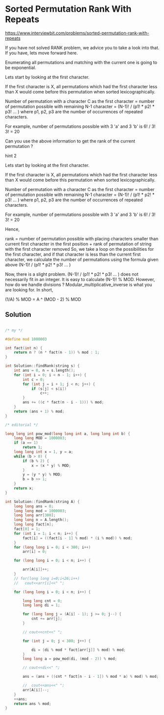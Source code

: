 # Sorted Permutation Rank With Repeats

https://www.interviewbit.com/problems/sorted-permutation-rank-with-repeats



If you have not solved RANK problem, we advice you to take a look into that. 
If you have, lets move forward here.

Enumerating all permutations and matching with the current one is going to be exponential.

Lets start by looking at the first character.

If the first character is X, all permutations which had the first character less than X would come before this permutation when sorted lexicographically.

Number of permutation with a character C as the first character = number of permutation possible with remaining N-1 character = (N-1)! / (p1! * p2! * p3! ... ) where p1, p2, p3 are the number of occurrences of repeated characters.

For example, number of permutations possible with 3 'a' and 3 'b' is 6! / 3! 3! = 20

Can you use the above information to get the rank of the current permutation ?



hint 2

Lets start by looking at the first character.

If the first character is X, all permutations which had the first character less than X would come before this permutation when sorted lexicographically.

Number of permutation with a character C as the first character = number of permutation possible with remaining N-1 character = (N-1)! / (p1! * p2! * p3! ... ) where p1, p2, p3 are the number of occurrences of repeated characters.

For example, number of permutations possible with 3 'a' and 3 'b' is 6! / 3! 3! = 20

Hence,

rank = number of permutation possible with placing characters smaller than current first character in the first position + rank of permutation of string with the first character removed
So, we take a loop on the possibilities for the first character, and if that character is less than the current first character, we calculate the number of permutations using the formula given above (N-1)! / (p1! * p2! * p3! ... )

Now, there is a slight problem. 
(N-1)! / (p1! * p2! * p3! ... ) does not necessarily fit in an integer. It is easy to calculate (N-1)! % MOD. 
However, how do we handle divisions ? Modular_multiplicative_inverse is what you are looking for.
In short,

(1/A) % MOD = A ^ (MOD - 2) % MOD




## Solution

```cpp

/* my */

#define mod 1000003

int fact(int n) {
	return n ? (n * fact(n - 1)) % mod : 1;
}

int Solution::findRank(string s) {
	int ans = 0, n = s.length();
	for (int i = 0; i < n - 1; i++) {
		int c = 0;
		for (int j = i + 1; j < n; j++) {
			if (s[j] < s[i])
				c++;
		}
		ans += ((c * fact(n - i - 1))) % mod;
	}
	return (ans + 1) % mod;
}

/* editorial */

long long int pow_mod(long long int a, long long int b) {
	long long MOD = 1000003;
	if (a == 1)
		return 1;
	long long int x = 1, y = a;
	while (b > 0) {
		if (b % 2) {
			x = (x * y) % MOD;
		}
		y = (y * y) % MOD;
		b = b >> 1;
	}
	return x;
}

int Solution::findRank(string A) {
	long long ans = 0;
	long long mod = 1000003;
	long long arr[300];
	long long n = A.length();
	long long fact[n];
	fact[0] = 1;
	for (int i = 1; i < n; i++) {
		fact[i] = ((fact[i - 1] % mod) * (i % mod)) % mod;
	}
	for (long long i = 0; i < 300; i++)
		arr[i] = 0;

	for (long long i = 0; i < n; i++) {

		arr[A[i]]++;
	}
	// for(long long i=0;i<26;i++)
	//   cout<<arr[i]<<" ";

	for (long long i = 0; i < n; i++) {

		long long cnt = 0;
		long long di = 1;

		for (long long j = (A[i] - 1); j >= 0; j--) {
			cnt += arr[j];
		}

		// cout<<cnt<<" ";

		for (int j = 0; j < 300; j++) {

			di = (di % mod * fact[arr[j]] % mod) % mod;
		}
		long long a = pow_mod(di, (mod - 2)) % mod;

		// cout<<di<<" ";

		ans = (ans + ((cnt * fact[n - i - 1]) % mod * a) % mod) % mod;

		//  cout<<ans<<" ";
		arr[A[i]]--;
	}
	++ans;
	return ans % mod;
}
```
